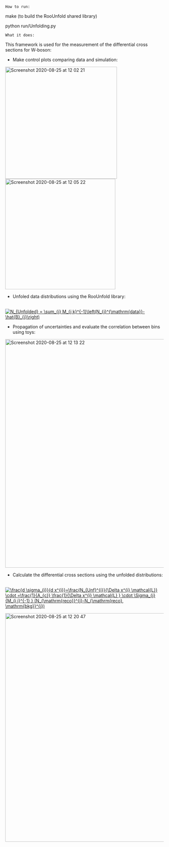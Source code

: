 ```
How to run:
```

make (to build the RooUnfold shared library)

python run/Unfolding.py

```
What it does:
```

This framework is used for the measurement of the differential cross sections for W-boson:

- Make control plots comparing data and simulation:

<img width="355" alt="Screenshot 2020-08-25 at 12 02 21" src="https://user-images.githubusercontent.com/53044514/91161287-dd5f1600-e6ca-11ea-8a8e-8fb64f9df1db.png"> <img width="350" alt="Screenshot 2020-08-25 at 12 05 22" src="https://user-images.githubusercontent.com/53044514/91161628-49417e80-e6cb-11ea-94b2-edb9d4476594.png">




- Unfoled data distributions using the RooUnfold library: <br />


          <a href="https://www.codecogs.com/eqnedit.php?latex=N_{Unfolded}&space;=&space;\sum_{j}&space;M_{j&space;k}^{-1}\left(N_{j}^{\mathrm{data}}-\hat{B}_{j}\right)" target="_blank"><img src="https://latex.codecogs.com/svg.latex?N_{Unfolded}&space;=&space;\sum_{j}&space;M_{j&space;k}^{-1}\left(N_{j}^{\mathrm{data}}-\hat{B}_{j}\right)" title="N_{Unfolded} = \sum_{j} M_{j k}^{-1}\left(N_{j}^{\mathrm{data}}-\hat{B}_{j}\right)" /></a>

- Propagation of uncertainties and evaluate the correlation between bins using toys:

<img width="724" alt="Screenshot 2020-08-25 at 12 13 22" src="https://user-images.githubusercontent.com/53044514/91162462-6460be00-e6cc-11ea-9433-0e741c8f64da.png">

- Calculate the differential cross sections using the unfolded distributions: <br />


          <a href="https://www.codecogs.com/eqnedit.php?latex=\frac{d&space;\sigma_{i}}{d&space;x^{i}}=\frac{N_{Unf}^{i}}{\Delta&space;x^{i}&space;\mathcal{L}}&space;\cdot&space;=\frac{1}{A_{c}}&space;\frac{1}{\Delta&space;x^{i}&space;\mathcal{L}&space;}&space;\cdot&space;\Sigma_{j}&space;{M_{i&space;j}^{-1}&space;}&space;(N_{\mathrm{reco}}^{j}-N_{\mathrm{reco},&space;\mathrm{bkg}}^{j})" target="_blank"><img src="https://latex.codecogs.com/svg.latex?\frac{d&space;\sigma_{i}}{d&space;x^{i}}=\frac{N_{Unf}^{i}}{\Delta&space;x^{i}&space;\mathcal{L}}&space;\cdot&space;=\frac{1}{A_{c}}&space;\frac{1}{\Delta&space;x^{i}&space;\mathcal{L}&space;}&space;\cdot&space;\Sigma_{j}&space;{M_{i&space;j}^{-1}&space;}&space;(N_{\mathrm{reco}}^{j}-N_{\mathrm{reco},&space;\mathrm{bkg}}^{j})" title="\frac{d \sigma_{i}}{d x^{i}}=\frac{N_{Unf}^{i}}{\Delta x^{i} \mathcal{L}} \cdot =\frac{1}{A_{c}} \frac{1}{\Delta x^{i} \mathcal{L} } \cdot \Sigma_{j} {M_{i j}^{-1} } (N_{\mathrm{reco}}^{j}-N_{\mathrm{reco}, \mathrm{bkg}}^{j})" /></a>

<img width="724" alt="Screenshot 2020-08-25 at 12 20 47" src="https://user-images.githubusercontent.com/53044514/91163163-7000b480-e6cd-11ea-9cd6-30e9bcd52402.png">



